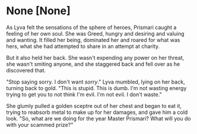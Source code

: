 # None [None]
As Lyva felt the sensations of the sphere of heroes, Prismari caught a feeling of her own soul. She was Greed, hungry and desiring and valuing and wanting. It filled her being, dominated her and roared for what was hers, what she had attempted to share in an attempt at charity.   

But it also held her back. She wasn't expending any power on her threat, she wasn't smiting anyone, and she staggered back and fell over as he discovered that.    

"Stop saying sorry. I don't want *sorry*." Lyva mumbled, lying on her back, turning back to gold. "This is stupid. This is dumb. I'm not wasting energy trying to get you to not think I'm evil. I'm not evil. I don't waste."    

She glumly pulled a golden sceptre out of her chest and began to eat it, trying to reabsorb metal to make up for her damages, and gave him a cold look. "So, what are we doing for the year Master Prismari? What will you do with your scammed prize?"
